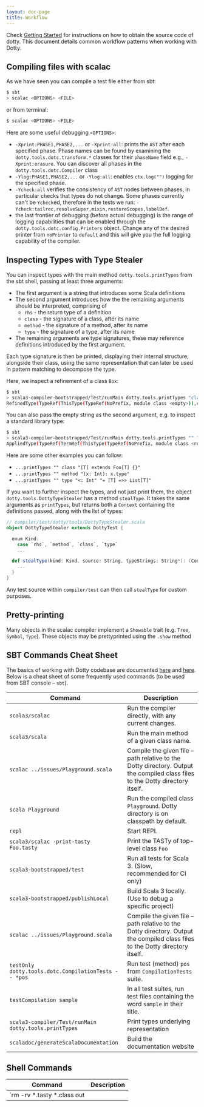 ```yaml
---
layout: doc-page
title: Workflow
---
```


Check [Getting Started](getting-started.md) for instructions on how to obtain the source code of dotty.
This document details common workflow patterns when working with Dotty.

## Compiling files with scalac ##

As we have seen you can compile a test file either from sbt:

```bash
$ sbt
> scalac <OPTIONS> <FILE>
```

or from terminal:

```bash
$ scalac <OPTIONS> <FILE>
```

Here are some useful debugging `<OPTIONS>`:

* `-Xprint:PHASE1,PHASE2,...` or `-Xprint:all`: prints the `AST` after each
  specified phase. Phase names can be found by examining the
  `dotty.tools.dotc.transform.*` classes for their `phaseName` field e.g., `-Xprint:erasure`.
  You can discover all phases in the `dotty.tools.dotc.Compiler` class
* `-Ylog:PHASE1,PHASE2,...` or `-Ylog:all`: enables `ctx.log("")` logging for
  the specified phase.
* `-Ycheck:all` verifies the consistency of `AST` nodes between phases, in
  particular checks that types do not change. Some phases currently can't be
  `Ycheck`ed, therefore in the tests we run:
  `-Ycheck:tailrec,resolveSuper,mixin,restoreScopes,labelDef`.
* the last frontier of debugging (before actual debugging) is the range of logging capabilities that
can be enabled through the `dotty.tools.dotc.config.Printers` object. Change any of the desired printer from `noPrinter` to
`default` and this will give you the full logging capability of the compiler.

## Inspecting Types with Type Stealer ##

You can inspect types with the main method `dotty.tools.printTypes` from the sbt shell,
passing at least three arguments:
- The first argument is a string that introduces some
Scala definitions
- The second argument introduces how the the remaining arguments should be interpreted,
comprising of
  - `rhs` - the return type of a definition
  - `class` - the signature of a class, after its name
  - `method` - the signature of a method, after its name
  - `type` - the signature of a type, after its name
- The remaining arguments are type signatures, these may reference definitions introduced by the first argument.

Each type signature is then be printed, displaying their internal structure, alongside their class, using
the same representation that can later be used in pattern matching to decompose the type.

Here, we inspect a refinement of a class `Box`:
```bash
$ sbt
> scala3-compiler-bootstrapped/Test/runMain dotty.tools.printTypes "class Box { def x: Any }" "rhs" "Box { def x: Int }"
RefinedType(TypeRef(ThisType(TypeRef(NoPrefix, module class <empty>)),class Box), x, ExprType(TypeRef(TermRef(ThisType(TypeRef(NoPrefix, module class <root>)), object scala), class Int))) [class dotty.tools.dotc.core.Types$CachedRefinedType]
```

You can also pass the empty string as the second
argument, e.g. to inspect a standard library type:
```bash
$ sbt
> scala3-compiler-bootstrapped/Test/runMain dotty.tools.printTypes "" "rhs" "1 *: EmptyTuple"
AppliedType(TypeRef(TermRef(ThisType(TypeRef(NoPrefix, module class <root>)), object scala), class *:), List(ConstantType(Constant(1)), TypeRef(TermRef(ThisType(TypeRef(NoPrefix, module class scala)), object Tuple$package), type EmptyTuple)))
```

Here are some other examples you can follow:
- `...printTypes "" class "[T] extends Foo[T] {}"`
- `...printTypes "" method "(x: Int): x.type"`
- `...printTypes "" type "<: Int" "= [T] =>> List[T]"`

If you want to further inspect the types, and not just print them, the object `dotty.tools.DottyTypeStealer` has a
method `stealType`. It takes the same arguments as `printTypes`, but returns both a `Context` containing the
definitions passed, along with the list of types:
```scala
// compiler/test/dotty/tools/DottyTypeStealer.scala
object DottyTypeStealer extends DottyTest {

  enum Kind:
    case `rhs`, `method`, `class`, `type`
    ...

  def stealType(kind: Kind, source: String, typeStrings: String*): (Context, List[Type]) = {
    ...
  }
}
```
Any test source within `compiler/test` can then call `stealType` for custom purposes.

## Pretty-printing ##
Many objects in the scalac compiler implement a `Showable` trait (e.g. `Tree`,
`Symbol`, `Type`). These objects may be prettyprinted using the `.show`
method

## SBT Commands Cheat Sheet ##
The basics of working with Dotty codebase are documented [here](https://dotty.epfl.ch/docs/contributing/getting-started.html) and [here](https://dotty.epfl.ch/docs/contributing/workflow.html). Below is a cheat sheet of some frequently used commands (to be used from SBT console – `sbt`).


|                        Command                       |                                                          Description                                                          |
|------------------------------------------------------|-------------------------------------------------------------------------------------------------------------------------------|
| `scala3/scalac`                                      |  Run the compiler directly, with any current changes.                                                                         |
| `scala3/scala`                                       |  Run the main method of a given class name.                                                                                   |
| `scalac ../issues/Playground.scala`                  | Compile the given file – path relative to the Dotty directory. Output the compiled class files to the Dotty directory itself. |
| `scala Playground`                                   | Run the compiled class `Playground`. Dotty directory is on classpath by default.                                              |
| `repl`                                               | Start REPL                                                                                                                    |
| `scala3/scalac -print-tasty Foo.tasty`               |  Print the TASTy of top-level class `Foo`                                                                                     |
| `scala3-bootstrapped/test`                           |  Run all tests for Scala 3. (Slow, recommended for CI only)                                                                   |
| `scala3-bootstrapped/publishLocal`                   |  Build Scala 3 locally. (Use to debug a specific project)                                                                     |
| `scalac ../issues/Playground.scala`                  |  Compile the given file – path relative to the Dotty directory. Output the compiled class files to the Dotty directory itself.|
| `testOnly dotty.tools.dotc.CompilationTests -- *pos` | Run test (method) `pos` from `CompilationTests` suite.                                                                        |
| `testCompilation sample`                             | In all test suites, run test files containing the word `sample` in their title.                                               |
| `scala3-compiler/Test/runMain dotty.tools.printTypes`|  Print types underlying representation                                                                                        |
| `scaladoc/generateScalaDocumentation`               | Build the documentation website                                                                                              |


## Shell Commands

| Command                              | Description                                                      |
|--------------------------------------|------------------------------------------------------------------|
| `rm -rv *.tasty *.class out || true` | clean all compiled artifacts, from root dotty directory          |

<!-- Todo: add cheatsheet for compiler flags, and places to go in code for certain issues -->



